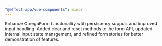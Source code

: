 ```yaml
---
"@effect-app/vue-components": minor
---
```


Enhance OmegaForm functionality with persistency support and improved input handling. Added clear and reset methods to the form API, updated internal input state management, and refined form stories for better demonstration of features.
